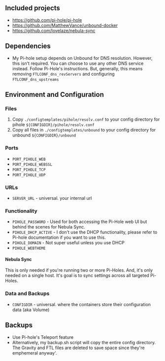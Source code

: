 ## Included projects

- https://github.com/pi-hole/pi-hole
- https://github.com/MatthewVance/unbound-docker
- https://github.com/lovelaze/nebula-sync

## Dependencies

- My Pi-hole setup depends on Unbound for DNS resolution. However, this isn't required. You can choose to use any other DNS service instead. Follow Pi-Hole's instructions. But, generally, this means removing `FTLCONF_dns_revServers` and configuring `FTLCONF_dns_upstreams`


## Environment and Configuration

### Files
1. Copy `./configtemplates/pihole/resolv.conf` to your config directory for pihole `${CONFIGDIR}/pihole/resolv.conf`
1. Copy all files in `./configtemplates/unbound` to your config directory for unbound `${CONFIGDIR}/unbound`



### Ports
- `PORT_PIHOLE_WEB`
- `PORT_PIHOLE_WEBSSL`
- `PORT_PIHOLE_TCP`
- `PORT_PIHOLE_UDP`


### URLs
- `SERVER_URL` - universal. your internal url

### Functionality

- `PIHOLE_PASSWORD` - Used for both accessing the Pi-Hole web UI but behind the scenes for Nebula Sync.
- `PIHOLE_DHCP_ACTIVE` - I don't use the DHCP functionality, please refer to Pi-hole documentation if you want to use this.
- `PIHOLE_DOMAIN` - Not super useful unless you use DHCP
- `PIHOLE_WEBTHEME`

#### Nebula Sync
This is only needed if you're running two or more Pi-Holes. And, it's only needed on a single host. It's goal is to sync settings across all targeted Pi-Holes.


### Data and Backups
- `CONFIGDIR` - universal. where the containers store their configuration data (aka Volume)

## Backups
- Use Pi-hole's Teleport feature
- Alternatively, my backup.sh script will copy the entire config directory. The Gravity and FTL files are deleted to save space since they're emphemeral anyway'.
